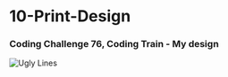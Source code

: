 # 10-Print-Design
### Coding Challenge 76, Coding Train - My design
![Ugly Lines](https://github.com/cooperqb/10-Print-Design/blob/master/My%2010%20Print%20Design.PNG)


